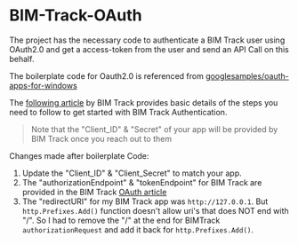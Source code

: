 # BIM-Track-OAuth

The project has the necessary code to authenticate a BIM Track user using OAuth2.0 and get a access-token from the user and send an API Call on this behalf.

The boilerplate code for Oauth2.0 is referenced from [googlesamples/oauth-apps-for-windows](https://github.com/googlesamples/oauth-apps-for-windows/tree/master/OAuthDesktopApp)

The [following article][BIM Track OAuth] by BIM Track provides basic details of the steps you need to follow to get started with BIM Track Authentication.

> Note that the "Client_ID" & "Secret" of your app will be provided by BIM Track once you reach out to them 

Changes made after boilerplate Code:

1. Update the "Client_ID" & "Client_Secret" to match your app.
2. The "authorizationEndpoint" & "tokenEndpoint" for BIM Track are provided in the BIM Track [OAuth article][BIM Track OAuth]
3. The "redirectURI" for my BIM Track app was `http://127.0.0.1`. But `http.Prefixes.Add()` function doesn't allow uri's that does NOT end with "/". So I had to remove the "/" at the end for BIMTrack `authorizationRequest` and add it back for  `http.Prefixes.Add()`.


[BIM Track OAuth]: https://help.bimtrack.co/hc/en-ca/articles/360060182352-Using-OAuth-2-0
